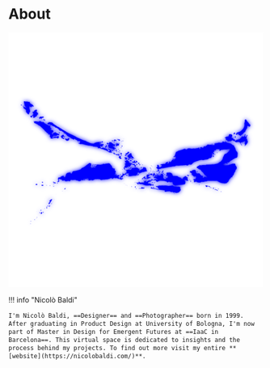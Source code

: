 # About

![](../images/LOGO_BT.png)

!!! info "Nicolò Baldi"

    I'm Nicolò Baldi, ==Designer== and ==Photographer== born in 1999. 
    After graduating in Product Design at University of Bologna, I'm now part of Master in Design for Emergent Futures at ==IaaC in Barcelona==. This virtual space is dedicated to insights and the process behind my projects. To find out more visit my entire **[website](https://nicolobaldi.com/)**.


